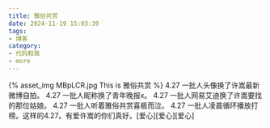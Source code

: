 ```yaml
---
title: 雅俗共赏
date: 2024-11-19 15:03:39
tags:
- 博客
category:
- 代码和我
- more
---
```

{% asset_img MBpLCR.jpg This is 雅俗共赏 %}
4.27 一批人头像换了许嵩最新微博自拍。 4.27 一批人昵称换了青年晚报x。 4.27 一批人网易艾迪换了许嵩要找的那位姑娘。  4.27 一批人听着雅俗共赏喜极而泣。   4.27  一批人凌晨循环播放打榜。这样的4.27。有爱许嵩的你们真好。[爱心][爱心][爱心]
